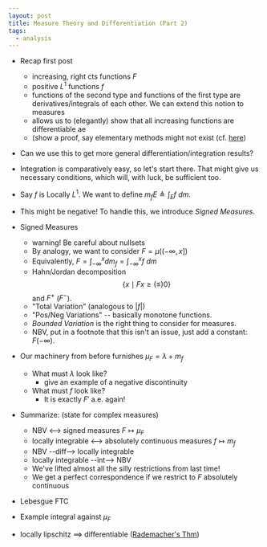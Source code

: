 ```yaml
---
layout: post
title: Measure Theory and Differentiation (Part 2)
tags:
  - analysis
---
```


- Recap first post
  - increasing, right cts functions $F$
  - positive $L^1$ functions $f$
  - functions of the second type and functions of the first type are 
    derivatives/integrals of each other. We can extend this notion to 
    measures
  - allows us to (elegantly) show that all increasing functions are differentiable ae
  - (show a proof, say elementary methods might not exist (cf. [here][1])
- Can we use this to get more general differentiation/integration results?

- Integration is comparatively easy, so let's start there. That might give us
    necessary conditions, which will, with luck, be sufficient too.
- Say $f$ is Locally $L^1$. We want to define $m_f E \triangleq \int_E f\ dm$.
- This might be negative! To handle this, we introduce _Signed Measures_.

- Signed Measures
  - warning! Be careful about nullsets
  - By analogy, we want to consider $F = \mu((-\infty, x])$
  - Equivalently, $F = \int_{- \infty}^x dm_f = \int_{- \infty}^x f\ dm$
  - Hahn/Jordan decomposition $$\{x \mid Fx \geq (\leq) 0 \}$$ and $F^+$ ($F^-$).
  - "Total Variation" (analogous to $|f|$)
  - "Pos/Neg Variations" -- basically monotone functions. 
  - _Bounded Variation_ is the right thing to consider for measures.
  - NBV, put in a footnote that this isn't an issue, just add a constant: $F(-\infty)$.

- Our machinery from before furnishes $\mu_F = \lambda + m_f$
  - What must $\lambda$ look like?
    - give an example of a negative discontinuity
  - What must $f$ look like?
    - It is exactly $F'$ a.e. again!

- Summarize: (state for complex measures)
  - NBV <--> signed measures $F \mapsto \mu_F$
  - locally integrable <--> absolutely continuous measures $f \mapsto m_f$
  - NBV --diff--> locally integrable
  - locally integrable --int--> NBV
  - We've lifted almost all the silly restrictions from last time! 
  - We get a perfect correspondence if we restrict to $F$ absolutely continuous

- Lebesgue FTC

- Example integral against $\mu_F$

- locally lipschitz ==> differentiable ([Rademacher's Thm][2])


[1]: https://math.stackexchange.com/q/1523829/655547
[2]: https://en.wikipedia.org/wiki/Rademacher%27s_theorem
